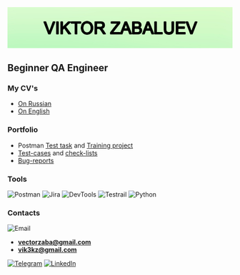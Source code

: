 [![Header](https://github.com/vikekz/vikekz/blob/main/assets/githublogo.png)](https://github.com/vikekz/vikekz/blob/main/assets/githublogo.png)

## **Beginner QA Engineer**

### **My CV's**
* [On Russian](https://docs.google.com/document/d/1Qp4zXWNZijW0OkeAJZAnyf3uhEhpQ1yU1zXSmr3rAGk/edit?usp=sharing)
* [On English](https://docs.google.com/document/d/12Hm2v9aTTDfDKe1ho0jM7dAhDEEPUtsxY-DvdjHj5r0/edit?usp=sharing)

### **Portfolio**
* Postman [Test task](https://github.com/vikekz/Test-task-Postman-GoREST1) and [Training project](https://github.com/vikekz/Users-Bugred-Postman)
* [Test-cases](https://github.com/vikekz/Test-cases) and [check-lists](https://github.com/vikekz/Check-lists)
* [Bug-reports](https://github.com/vikekz/Bug-reports) 



### **Tools**

![Postman](https://img.shields.io/badge/-Postman-d1f8c1?style=for-the-badge&logo=postman&logoColor=df7034)
![Jira](https://img.shields.io/badge/-Jira-d1f8c1?style=for-the-badge&logo=jira&logoColor=20abf3)
![DevTools](https://img.shields.io/badge/-DevTools-d1f8c1?style=for-the-badge&logo=googlechrome&logoColor=8f968f)
![Testrail](https://img.shields.io/badge/-Testrail-d1f8c1?style=for-the-badge&logo=googlenearby&logoColor=58a658)
![Python](https://img.shields.io/badge/-Python-d1f8c1?style=for-the-badge&logo=python&logoColor=c9d00c)

### **Contacts**
![Email](https://img.shields.io/badge/-Emails:-d1f8c1?style=for-the-badge&logo=gmail&logoColor=ff0000)
- **vectorzaba@gmail.com**
- **vik3kz@gmail.com**

[![Telegram](https://img.shields.io/badge/-Telegram-d1f8c1?style=for-the-badge&logo=telegram&)](https://t.me/vikekz)
[![LinkedIn](https://img.shields.io/badge/-LinkedIn-d1f8c1?style=for-the-badge&logo=linkedin&logoColor=00bfff)](https://www.linkedin.com/in/viktor-zabaluev/)